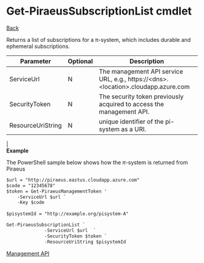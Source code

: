 ﻿




Get-PiraeusSubscriptionList cmdlet
=====
[Back](MgmtApi.md)

Returns a list of subscriptions for a π-system, which includes durable and ephemeral subscriptions.

| **Parameter** | **Optional** | **Description**                                                                       |
|---------------|--------------|---------------------------------------------------------------------------------------|
| ServiceUrl    | N            | The management API service URL, e.g., https://\<dns\>.\<location\>.cloudapp.azure.com |
| SecurityToken | N            | The security token previously acquired to access the management API.                  |
| ResourceUriString| N            |  unique identifier of the pi-system as a URI.                   |                                                    
|                                                                                                         
**Example**

The PowerShell sample below shows how the $\pi$-system is returned from Piraeus
```diff
$url = "http://piraeus.eastus.cloudapp.azure.com"  
$code = "12345678"  
$token = Get-PiraeusManagementToken '
	-ServiceUrl $url `
	-Key $code 
	
$pisystemId = "http://example.org/pisystem-A"

Get-PiraeusSubscriptionList `
              -ServiceUrl $url  `
              -SecurityToken $token `
              -ResourceUriString $pisystemId 
```
[Management API](MgmtApi.md)

